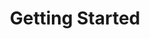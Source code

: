 ---
title: Getting Started
position: 1
parameters:
  - name:
    content:
content_markdown: >-
  #### Overview

  Welcome to the **In**teractive **Co**nsole (Inco) bot, a general-purpose and
  server moderation program for TeamSpeak 3! Before logging issues or support
  requests, please be sure to fully read this documentation.


  #### Download and Setup


  **Download:&nbsp;**<br>A fully functional JAR can be downloaded from our
  project's GitHub releases
  ([here](https://github.com/somefriggnidiot/IncoBot-TS3/releases)) with
  included config templates. Alternatively, you can clone and build the project
  itself.


  **Setup:**<br>Configure the connection and access settings. At minimum, ensure
  each access/permission level has a group, and that your host and login
  information are correct. Ensure the JAR is in the same folder as the `config`
  folder.


  #### Running the Program


  **Windows:&nbsp;**


  **Closing the command prompt in which the bot is running will exit the bot
  program.**

  {: .warning}


  1. Open the folder where you've saved the `incobot-ts3-<version>.tar`
  contents.

  2. In the address bar where the path is shown, click once on it to highlight
  all contents. Type `cmd` and press `enter`; a command prompt window should
  open up to your current location.

  3. In the command prompt window, use the following command as appropriate for
  your IncoBot version: `java -jar incobot-ts3-<version>.jar`


  **Ubuntu:**


  1. Navigate to the location where you saved the contents of the
  `incobot-ts3-<version>.tar` package.

  2. Use `java -jar incobot-ts3-<version>.jar` to run the bot. (We recommend
  using a [Screen](http://aperiodic.net/screen/quick_reference), if you're not
  already.)
left_code_blocks:
  - code_block:
    title:
    language:
right_code_blocks:
  - code_block:
    title:
    language:
---